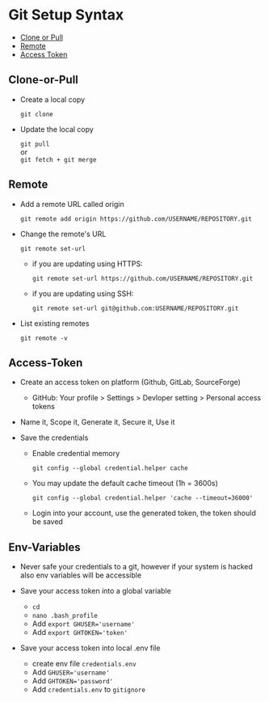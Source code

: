 # Git Setup Syntax

- [Clone or Pull](#Clone-or-Pull)
- [Remote](#Remote)
- [Access Token](#Access-Token)

## Clone-or-Pull

- Create a local copy  

  `git clone`

- Update the local copy

   `git pull`  
   or  
   `git fetch + git merge`

## Remote

- Add a remote URL called origin

   `git remote add origin https://github.com/USERNAME/REPOSITORY.git`

- Change the remote's URL

   `git remote set-url`

  - if you are updating using HTTPS:

    `git remote set-url https://github.com/USERNAME/REPOSITORY.git`

  - if you are updating using SSH:

    `git remote set-url git@github.com:USERNAME/REPOSITORY.git`

- List existing remotes

   `git remote -v`

## Access-Token

- Create an access token on platform (Github, GitLab, SourceForge)
  - GitHub: Your profile > Settings > Devloper setting > Personal access tokens

- Name it, Scope it, Generate it, Secure it, Use it

- Save the credentials
  - Enable credential memory

     `git config --global credential.helper cache`

  - You may update the default cache timeout (1h = 3600s)

     `git config --global credential.helper 'cache --timeout=36000'`

  - Login into your account, use the generated token, the token should be saved

## Env-Variables
- Never safe your credentials to a git, however if your system is hacked also env variables will be accessible

- Save your access token into a global variable
   - `cd`
   - `nano .bash_profile`
   - Add `export GHUSER='username'`
   - Add `export GHTOKEN='token'`
- Save your access token into local .env file
   - create env file `credentials.env`
   - Add `GHUSER='username'`
   - Add `GHTOKEN='password'`
   - Add `credentials.env` to `gitignore`